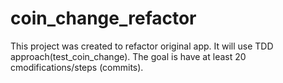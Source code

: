 # coin_change_refactor

This project was created to refactor original app. It will use TDD approach(test_coin_change). The goal is have at least 20 cmodifications/steps (commits).
